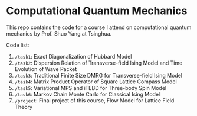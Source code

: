 # Computational Quantum Mechanics

This repo contains the code for a course I attend on computational quantum mechanics by Prof. Shuo Yang at Tsinghua.

Code list:

1. `/task1`: Exact Diagonalization of Hubbard Model
2. `/task2`: Dispersion Relation of Transverse-field Ising Model and Time Evolution of Wave Packet
3. `/task3`: Traditional Finite Size DMRG for Transverse-field Ising Model
4. `/task4`: Matrix Product Operator of Square Lattice Compass Model
5. `/task5`: Variational MPS and iTEBD for Three-body Spin Model
6. `/task6`: Markov Chain Monte Carlo for Classical Ising Model
7. `/project`: Final project of this course, Flow Model for Lattice Field Theory

